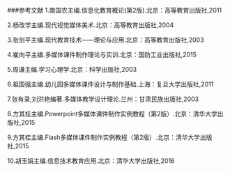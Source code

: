 ###参考文献
1.南国农主编.信息化教育概论(第2版).北京：高等教育出版社,2011

2.杨改学主编.现代视觉媒体美术.北京：高等教育出版社,2004

3.张剑平主编.现代教育技术——理论与应用.北京：高等教育出版社,2003

4.崔向平主编.多媒体课件制作理论与实训.北京：国防工业出版社,2015

5.周谦主编.学习心理学.北京：科学出版社,2003

6.祖国强主编.幼儿园多媒体课件设计与制作基础.上海：复旦大学出版社,2011

7.张有录,刘洪艳编著.多媒体教学设计理论.兰州：甘肃民族出版社,2003

8.方其桂主编.Powerpoint多媒体课件制作实例教程（第2版）.北京：清华大学出版社,2015

9.方其桂主编.Flash多媒体课件制作实例教程（第2版）.北京：清华大学出版社,2015

10.胡玉娟主编.信息技术教育应用.北京：清华大学出版社,2016
